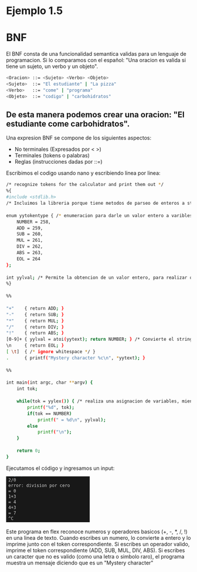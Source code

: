 # Ejemplo 1.5

# BNF
El BNF consta de una funcionalidad semantica validas para un lenguaje de programacion.
Si lo comparamos con el español: "Una oracion es valida si tiene un sujeto, un verbo y un objeto".
```bash
<Oracion> ::= <Sujeto> <Verbo> <Objeto>  
<Sujeto>  ::= "El estudiante" | "La pizza"  
<Verbo>   ::= "come" | "programa"  
<Objeto>  ::= "codigo" | "carbohidratos"  
```
De esta manera podemos crear una oracion: "El estudiante come carbohidratos".
---
Una expresion BNF se compone de los siguientes aspectos:
* No terminales (Expresados por < >)
* Terminales (tokens o palabras)
* Reglas (instrucciones dadas por ::=)

Escribimos el codigo usando nano y escribiendo linea por linea:

```bash
/* recognize tokens for the calculator and print them out */
%{
#include <stdlib.h>
/* Incluimos la libreria porque tiene metodos de parseo de enteros a string (atoi, atol, strol)*/

enum yytokentype { /* enumeracion para darle un valor entero a varibles*/
    NUMBER = 258,
    ADD = 259,
    SUB = 260,
    MUL = 261,
    DIV = 262,
    ABS = 263,
    EOL = 264
};

int yylval; /* Permite la obtencion de un valor entero, para realizar operaciones*/
%}

%%

"+"    { return ADD; }
"-"    { return SUB; }
"*"    { return MUL; }
"/"    { return DIV; }
"!"    { return ABS; }
[0-9]+ { yylval = atoi(yytext); return NUMBER; } /* Convierte el string ingresado a entero usando (atoi) luego retorna el valor de NUMBER*/
\n     { return EOL; }
[ \t]  { /* ignore whitespace */ }
.      { printf("Mystery character %c\n", *yytext); }

%%

int main(int argc, char **argv) {
    int tok;
    
    while(tok = yylex()) { /* realiza una asignacion de variables, mientras que se pueda asignar se repite el bucle*/
        printf("%d", tok);
        if(tok == NUMBER)
            printf(" = %d\n", yylval);
        else
            printf("\n");
    }
    
    return 0;
}

```

Ejecutamos el código y ingresamos un input:

![alt text](image.png)

Este programa en flex reconoce numeros y operadores basicos (+, -, *, /, !) en una linea de texto. Cuando escribes un numero, lo convierte a entero y lo imprime junto con el token correspondiente. Si escribes un operador valido, imprime el token correspondiente (ADD, SUB, MUL, DIV, ABS). Si escribes un caracter que no es valido (como una letra o simbolo raro), el programa muestra un mensaje diciendo que es un "Mystery character"
